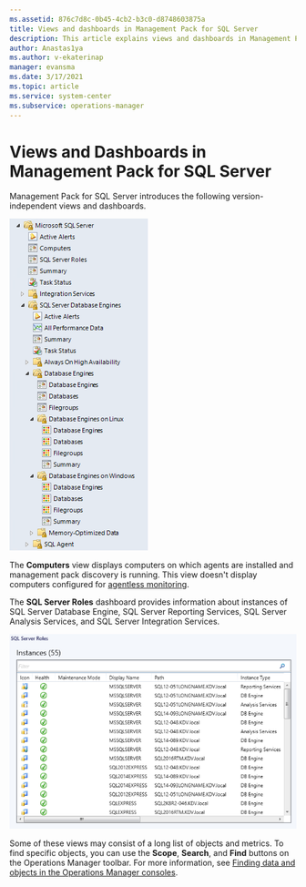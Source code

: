 ```yaml
---
ms.assetid: 876c7d8c-0b45-4cb2-b3c0-d8748603875a
title: Views and dashboards in Management Pack for SQL Server
description: This article explains views and dashboards in Management Pack for SQL Server
author: Anastas1ya
ms.author: v-ekaterinap
manager: evansma
ms.date: 3/17/2021
ms.topic: article
ms.service: system-center
ms.subservice: operations-manager
---
```


# Views and Dashboards in Management Pack for SQL Server

Management Pack for SQL Server introduces the following version-independent views and dashboards.

![Screenshot showing Generic views and dashboards.](./media/sql-server-management-pack/version-independent-views.png)

The **Computers** view displays computers on which agents are installed and management pack discovery is running. This view doesn't display computers configured for [agentless monitoring](sql-server-management-pack-monitoring-modes.md#configuring-agentless-monitoring-mode).

The **SQL Server Roles** dashboard provides information about instances of SQL Server Database Engine, SQL Server Reporting Services, SQL Server Analysis Services, and SQL Server Integration Services.

![Screenshot of SQL server roles.](./media/sql-server-management-pack/sql-server-roles.png)

Some of these views may consist of a long list of objects and metrics. To find specific objects, you can use the **Scope**, **Search**, and **Find** buttons on the Operations Manager toolbar. For more information, see [Finding data and objects in the Operations Manager consoles](manage-console-finding-data.md).

